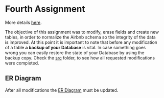 # Fourth Assignment

More details [here](https://github.com/nevwalkalone/PSQL-Projects/blob/main/4th-Assignment/assignment/4th-assignment.pdf).

The objective of this assignment was to modify, erase fields and create new tables, in order to normalize the Airbnb schema so the integrity of the data is improved. At this point it is important to note that before any modification of a table **a backup of your Database** is vital. In case something goes wrong you can easily restore the state of your Database by using the backup copy. Check the [src](https://github.com/nevwalkalone/Databases-2019-2020/tree/main/4th%20Assignment/src) folder, to see how all requested modifications were completed.

## ER Diagram

After all modifications the [ER Diagram](https://github.com/nevwalkalone/Databases-2019-2020/blob/main/4th%20Assignment/ER%20Diagram/airbnb_ERD.jpg) must be updated.

